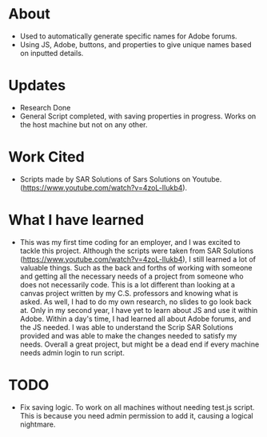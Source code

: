 # About
- Used to automatically generate specific names for Adobe forums.
- Using JS, Adobe, buttons, and properties to give unique names based on inputted details.

# Updates 
- Research Done
- General Script completed, with saving properties in progress. Works on the host machine but not on any other.

# Work Cited
- Scripts made by SAR Solutions of Sars Solutions on Youtube. (https://www.youtube.com/watch?v=4zoL-lIukb4).

# What I have learned
- This was my first time coding for an employer, and I was excited to tackle this project. Although the scripts were taken from SAR Solutions (https://www.youtube.com/watch?v=4zoL-lIukb4), I still learned a lot of valuable things. Such as the back and forths of working with someone and getting all the necessary needs of a project from someone who does not necessarily code. This is a lot different than looking at a canvas project written by my C.S. professors and knowing what is asked. As well, I had to do my own research, no slides to go look back at. Only in my second year, I have yet to learn about JS and use it within Adobe. Within a day's time, I had learned all about Adobe forums, and the JS needed. I was able to understand the Scrip SAR Solutions provided and was able to make the changes needed to satisfy my needs. Overall a great project, but might be a dead end if every machine needs admin login to run script.

# TODO 
- Fix saving logic. To work on all machines without needing test.js script. This is because you need admin permission to add it, causing a logical nightmare.
